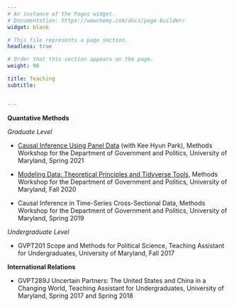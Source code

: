 ```yaml
---
# An instance of the Pages widget.
# Documentation: https://wowchemy.com/docs/page-builder/
widget: blank

# This file represents a page section.
headless: true

# Order that this section appears on the page.
weight: 90

title: Teaching
subtitle: 


---
```



**Quantative Methods**

*Graduate Level*

+ [Causal Inference Using Panel Data](https://github.com/gsa-gvpt/gvpt-methods/tree/master/paneldata) (with Kee Hyun Park), Methods Workshop for the Department of Government and Politics, University of Maryland, Spring 2021

+ [Modeling Data: Theoretical Principles and Tidyverse Tools](https://github.com/gsa-gvpt/gvpt-methods/tree/master/modeling), Methods Workshop for the Department of Government and Politics, University of Maryland, Fall 2020

+ Causal Inference in Time-Series Cross-Sectional Data, Methods Workshop for the Department of Government and
Politics, University of Maryland, Spring 2019

*Undergraduate Level*

+ GVPT201 Scope and Methods for Political Science, Teaching Assistant for Undergraduates, University of Maryland, Fall 2017

**International Relations**

+ GVPT289J Uncertain Partners: The United States and China in a Changing World, Teaching Assistant for Undergraduates, University of Maryland, Spring 2017 and Spring 2018
